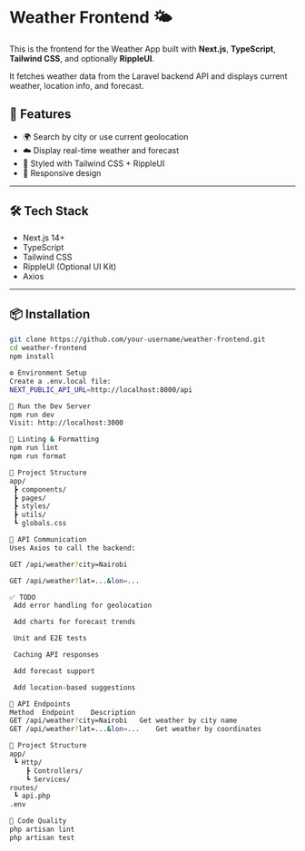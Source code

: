 # Weather Frontend 🌤️

This is the frontend for the Weather App built with **Next.js**, **TypeScript**, **Tailwind CSS**, and optionally **RippleUI**.

It fetches weather data from the Laravel backend API and displays current weather, location info, and forecast.

## 🚀 Features

- 🌍 Search by city or use current geolocation
- ☁️ Display real-time weather and forecast
- 🎨 Styled with Tailwind CSS + RippleUI
- 📱 Responsive design

---

## 🛠 Tech Stack

- Next.js 14+
- TypeScript
- Tailwind CSS
- RippleUI (Optional UI Kit)
- Axios

---

## 📦 Installation

```bash
git clone https://github.com/your-username/weather-frontend.git
cd weather-frontend
npm install

⚙️ Environment Setup
Create a .env.local file:
NEXT_PUBLIC_API_URL=http://localhost:8000/api

🧪 Run the Dev Server
npm run dev
Visit: http://localhost:3000

🧼 Linting & Formatting
npm run lint
npm run format

📁 Project Structure
app/
 ┣ components/
 ┣ pages/
 ┣ styles/
 ┣ utils/
 ┗ globals.css

💬 API Communication
Uses Axios to call the backend:

GET /api/weather?city=Nairobi

GET /api/weather?lat=...&lon=...

✅ TODO
 Add error handling for geolocation

 Add charts for forecast trends

 Unit and E2E tests

 Caching API responses

 Add forecast support

 Add location-based suggestions

🧪 API Endpoints
Method	Endpoint	Description
GET	/api/weather?city=Nairobi	Get weather by city name
GET	/api/weather?lat=...&lon=...	Get weather by coordinates

📁 Project Structure
app/
 ┗ Http/
    ┣ Controllers/
    ┗ Services/
routes/
 ┗ api.php
.env

🧼 Code Quality
php artisan lint
php artisan test


